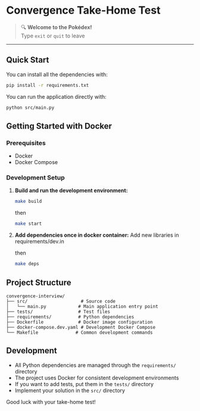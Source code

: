 # Convergence Take-Home Test

> 🔍 **Welcome to the Pokédex!**  
> Type `exit` or `quit` to leave

---

## Quick Start

You can install all the dependencies with:

```bash
pip install -r requirements.txt
```

You can run the application directly with:

```bash
python src/main.py
```

## Getting Started with Docker

### Prerequisites

- Docker
- Docker Compose

### Development Setup

1. **Build and run the development environment:**

   ```bash
   make build
   ```

   then

   ```bash
   make start
   ```

2. **Add dependencies once in docker container:**
   Add new libraries in requirements/dev.in

   then

   ```bash
   make deps
   ```

## Project Structure

```
convergence-interview/
├── src/                    # Source code
│   └── main.py            # Main application entry point
├── tests/                 # Test files
├── requirements/          # Python dependencies
├── Dockerfile             # Docker image configuration
├── docker-compose.dev.yaml # Development Docker Compose
└── Makefile              # Common development commands
```

## Development

- All Python dependencies are managed through the `requirements/` directory
- The project uses Docker for consistent development environments
- If you want to add tests, put them in the `tests/` directory
- Implement your solution in the `src/` directory

Good luck with your take-home test!

